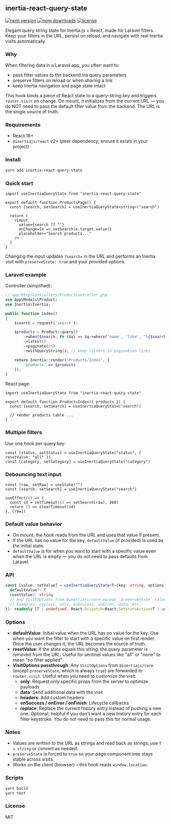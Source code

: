 ## inertia-react-query-state

[![npm version](https://img.shields.io/npm/v/inertia-react-query-state.svg)](https://www.npmjs.com/package/inertia-react-query-state)
[![npm downloads](https://img.shields.io/npm/dm/inertia-react-query-state.svg)](https://www.npmjs.com/package/inertia-react-query-state)
[![license](https://img.shields.io/npm/l/inertia-react-query-state.svg)](https://github.com/nomansheikh/inertia-react-query-state/blob/main/LICENSE)

Elegant query string state for Inertia.js + React, made for Laravel filters. Keep your filters in the URL, persist on reload, and navigate with real Inertia visits automatically.

### Why

When filtering data in a Laravel app, you often want to:
- pass filter values to the backend via query parameters
- preserve filters on reload or when sharing a link
- keep Inertia navigation and page state intact

This hook binds a piece of React state to a query-string key and triggers `router.visit` on change. On mount, it initializes from the current URL — you do NOT need to pass the default filter value from the backend. The URL is the single source of truth.

### Requirements

- React 18+
- `@inertiajs/react` v2+ (peer dependency; ensure it exists in your project)

### Install

```bash
yarn add inertia-react-query-state
```

### Quick start

```tsx
import useInertiaQueryState from "inertia-react-query-state"

export default function ProductsPage() {
  const [search, setSearch] = useInertiaQueryState<string>("search")

  return (
    <input
      value={search ?? ""}
      onChange={e => setSearch(e.target.value)}
      placeholder="Search products..."
    />
  )
}
```

Changing the input updates `?search=` in the URL and performs an Inertia visit with `preserveState: true` and your provided options.

### Laravel example

Controller (simplified):

```php
// app/Http/Controllers/ProductController.php
use App\Models\Product;
use Inertia\Inertia;

public function index()
{
    $search = request('search');

    $products = Product::query()
        ->when($search, fn ($q) => $q->where('name', 'like', "%{$search}%"))
        ->latest()
        ->paginate(15)
        ->withQueryString(); // keep filters in pagination links

    return Inertia::render('Products/Index', [
        'products' => $products
    ]);
}
```

React page:

```tsx
import useInertiaQueryState from "inertia-react-query-state"

export default function ProductsIndex({ products }) {
  const [search, setSearch] = useInertiaQueryState("search")

  // render products table ...
}
```

### Multiple filters

Use one hook per query key:

```tsx
const [status, setStatus] = useInertiaQueryState("status", { resetValue: "all" })
const [category, setCategory] = useInertiaQueryState("category")
```

### Debouncing text input

```tsx
const [raw, setRaw] = useState("")
const [search, setSearch] = useInertiaQueryState("search")

useEffect(() => {
  const id = setTimeout(() => setSearch(raw), 300)
  return () => clearTimeout(id)
}, [raw])
```

### Default value behavior

- On mount, the hook reads from the URL and uses that value if present.
- If the URL has no value for the key, `defaultValue` (if provided) is used as the initial state.
- `defaultValue` is for when you want to start with a specific value even when the URL is empty — you do not need to pass defaults from Laravel.

### API

```ts
const [value, setValue] = useInertiaQueryState<T>(key: string, options?: {
  defaultValue?: T
  resetValue?: string
  // Any VisitOptions from @inertiajs/core except `preserveState` (always true)
  // Examples: replace, only, onSuccess, onError, data, etc.
}): readonly [T | undefined, React.Dispatch<React.SetStateAction<T | undefined>>]
```

### Options

- **defaultValue**: Initial value when the URL has no value for the key. Use when you want the filter to start with a specific value on first render. Once the user changes it, the URL becomes the source of truth.
- **resetValue**: If the state equals this string, the query parameter is removed from the URL. Useful for sentinel values like "all" or "none" to mean "no filter applied".
- **VisitOptions passthrough**: Any `VisitOptions` from `@inertiajs/core` (except `preserveState`, which is always `true`) are forwarded to `router.visit`. Useful when you need to customize the visit:
  - **only**: Request only specific props from the server to optimize payloads
  - **data**: Send additional data with the visit
  - **headers**: Add custom headers
  - **onSuccess / onError / onFinish**: Lifecycle callbacks
  - **replace**: Replace the current history entry instead of pushing a new one. Optional; helpful if you don't want a new history entry for each filter keystroke. You do not need to pass this for normal usage.

### Notes

- Values are written to the URL as strings and read back as strings; use `T = string` or convert as needed.
- `preserveState` is forced to `true` so your page component tree stays stable across visits.
- Works on the client (browser) – this hook reads `window.location`.

### Scripts

```bash
yarn build
yarn test
```

### License

MIT
